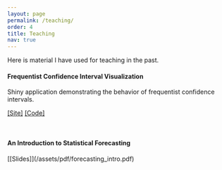 ```yaml
---
layout: page
permalink: /teaching/
order: 4
title: Teaching
nav: true
---
```


Here is material I have used for teaching in the past.

#### Frequentist Confidence Interval Visualization

<div class="row justify-content-sm-center">
    <div class="col-sm mt-3 mt-md-0">
        <img class="img-fluid rounded z-depth-1" src="{{ '/assets/img/confidence-interval-app.png' | relative_url }}" alt="" title=""/>
    </div>
</div>
<div class="caption">
    Shiny application demonstrating the behavior of frequentist confidence intervals.
</div>

[[Site]](https://joshloyal.shinyapps.io/confidence-interval-app/) [[Code]](https://github.com/joshloyal/confidence-interval-app/)

<br>

#### An Introduction to Statistical Forecasting
<div class="row justify-content-sm-center">
    <div class="col-sm mt-3 mt-md-0">
        <img class="img-fluid rounded z-depth-1" src="{{ '/assets/img/forecasting_intro.jpg' | relative_url }}" alt="" title=""/>
    </div>
</div>
<div class="caption"></div>
[[Slides]](/assets/pdf/forecasting_intro.pdf)
